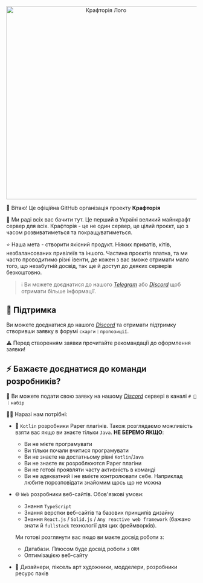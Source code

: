 <center><img src="https://cdn.discordapp.com/attachments/1100091352643022908/1158532831748821115/image.png?ex=651c9747&is=651b45c7&hm=6e4f60b75767c60470038af2d999b617edf7e72f71fd7a083f7ad8f4e7c291ad&" alt="Крафторія Лого" width="512"/></center>


👋 Вітаю! Це офіційна GitHub організація проекту **Крафторія**

🥰 Ми раді всіх вас бачити тут. Це перший в Україні великий майнкрафт сервер для всіх. Крафторія - це не один сервер, це цілий проєкт, що з часом розвиватиметься та покращуватиметься. 

⭐ Наша мета - створити якісний продукт. Ніяких приватів, кітів, незбалансованих привілеїв та іншого. Частина проєктів платна, та ми часто проводитимо різні івенти, де кожен з вас зможе отримати мало того, що незабутній досвід, так ще й доступ до деяких серверів безкоштовно. 

> ℹ Ви можете доєднатися до нашого *[Telegram](https://t.me/Craftoriya)* або *[Discord](https://discord.gg/2tPx3CyKBr)* щоб отримати більше інформації.

## 🎫 Підтримка
Ви можете доєднатися до нашого *[Discord](https://discord.gg/2tPx3CyKBr)* та отримати підтримку створивши заявку в форумі `скарги︱пропозиції`.

⚠ Перед створенням заявки прочитайте рекомандації до оформлення заявки!

## ⚡ Бажаєте доєднатися до команди розробників?
🧰 Ви можете подати свою заявку на нашому *[Discord](https://discord.gg/2tPx3CyKBr)* сервері в каналі `# 🧰︱набір`

👷‍♂️ Наразі нам потрібні:
* 🧱 `Kotlin` розробники Paper плагінів. Також розглядаємо можливість взяти вас якщо ви знаєте тільки `Java`. **НЕ БЕРЕМО ЯКЩО**:
  * Ви не мієте програмувати
  * Ви тільки почали вчитися програмувати
  * Ви не знаєте на достатньому рівні `Kotlin`/`Java`
  * Ви не знаєте як розроблюются Paper плагіни
  * Ви не готові проявляти часту активність в команді
  * Ви не адекватний і не вмієте контролювати себе. Наприклад любите порозповідати знайомим щось що не можна
  
* 🌐 `Web` розробники веб-сайтів. Обов'язкові умови:
  * Знання `TypeScript`
  * Знання верстки веб-сайтів та базових принципів дизайну
  * Знання `React.js` / `Solid.js` / `Any reactive web framework` (бажано знати й `fullstack` технології для цих фреймворків).
    
  Ми готові розглянути вас якщо ви маєте досвід роботи з:
    * Датабази. Плюсом буде досвід роботи з `ORM` 
    * Оптимізацією веб-сайту
* 🎨 Дизайнери, піксель арт художники, модделери, розробники ресурс паків
